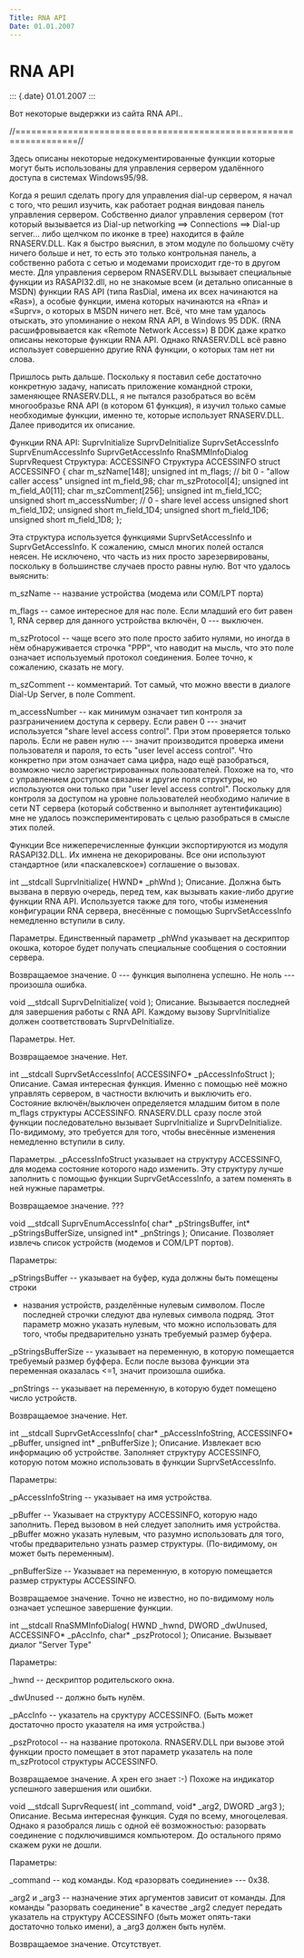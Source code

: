 ```yaml
---
Title: RNA API
Date: 01.01.2007
---
```



RNA API
=======

::: {.date}
01.01.2007
:::

Вот некоторые выдержки из сайта RNA API..

//==================================================================//

Здесь описаны некоторые недокументированные функции которые могут быть
использованы для управления сервером удалённого доступа в системах
Windows95/98.

Когда я решил сделать прогу для управления dial-up сервером, я начал с
того, что решил изучить, как работает родная виндовая панель управления
сервером. Собственно диалог управления сервером (тот который вызывается
из Dial-up networking ==\> Connections ==\> Dial-up server... либо
щелчком по иконке в трее) находится в файле RNASERV.DLL. Как я быстро
выяснил, в этом модуле по большому счёту ничего больше и нет, то есть
это только контрольная панель, а собственно работа с сетью и модемами
происходит где-то в другом месте. Для управления сервером RNASERV.DLL
вызывает специальные функции из RASAPI32.dll, но не знакомые всем (и
детально описанные в MSDN) функции RAS API (типа RasDial, имена их всех
начинаются на «Ras»), а особые функции, имена которых начинаются на
«Rna» и «Suprv», о которых в MSDN ничего нет. Всё, что мне там удалось
отыскать, это упоминание о неком RNA API, в Windows 95 DDK. (RNA
расшифровывается как «Remote Network Access») В DDK даже кратко описаны
некоторые функции RNA API. Однако RNASERV.DLL всё равно использует
совершенно другие RNA функции, о которых там нет ни слова.

Пришлось рыть дальше. Поскольку я поставил себе достаточно конкретную
задачу, написать приложение командной строки, заменяющее RNASERV.DLL, я
не пытался разобраться во всём многообразье RNA API (в котором 61
функция), я изучил только самые необходимые функции, именно те, которые
использует RNASERV.DLL. Далее приводится их описание.

Функции RNA API:
SuprvInitialize
SuprvDeInitialize
SuprvSetAccessInfo
SuprvEnumAccessInfo
SuprvGetAccessInfo
RnaSMMInfoDialog
SuprvRequest
Структура:
ACCESSINFO
Структура ACCESSINFO
struct ACCESSINFO {
char m\_szName\[148\];
unsigned int m\_flags; // bit 0 - \"allow caller access\"
unsigned int m\_field\_98;
char m\_szProtocol\[4\];
unsigned int m\_field\_A0\[11\];
char m\_szComment\[256\];
unsigned int m\_field\_1CC;
unsigned short m\_accessNumber; // 0 - share level access
unsigned short m\_field\_1D2;
unsigned short m\_field\_1D4;
unsigned short m\_field\_1D6;
unsigned short m\_field\_1D8;
};

Эта структура используется функциями SuprvSetAccessInfo и
SuprvGetAccessInfo. К сожалению, смысл многих полей остался неясен. Не
исключено, что часть из них просто зарезервированы, поскольку в
большинстве случаев просто равны нулю. Вот что удалось выяснить:

m\_szName -- название устройства (модема или COM/LPT порта)

m\_flags -- самое интересное для нас поле. Если младший его бит равен 1,
RNA сервер для данного устройства включён, 0 --- выключен.

m\_szProtocol -- чаще всего это поле просто забито нулями, но иногда в
нём обнаруживается строчка \"PPP\", что наводит на мысль, что это поле
означает используемый протокол соединения. Более точно, к сожалению,
сказать не могу.

m\_szComment -- комментарий. Тот самый, что можно ввести в диалоге
Dial-Up Server, в поле Comment.

m\_accessNumber -- как минимум означает тип контроля за разграничением
доступа к серверу. Если равен 0 --- значит используется "share level
access control". При этом проверяется только пароль. Если не равен нулю
--- значит производится проверка имени пользователя и пароля, то есть
"user level access control". Что конкретно при этом означает сама цифра,
надо ещё разобраться, возможно число зарегистрированных пользователей.
Похоже на то, что с управлением доступом связаны и другие поля
структуры, но используются они только при "user level access control".
Поскольку для контроля за доступом на уровне пользователей необходимо
наличие в сети NT сервера (который собственно и выполняет
аутентификацию) мне не удалось поэкспериментировать с целью разобраться
в смысле этих полей.

Функции
Все нижеперечисленные функции экспортируются из модуля RASAPI32.DLL. Их
имнена не декорированы. Все они используют стандартное (или
«паскалевское») соглашение о вызовах.

int \_\_stdcall SuprvInitialize( HWND\* \_phWnd );
Описание. Должна быть вызвана в первую очередь, перед тем, как вызывать
какие-либо другие функции RNA API. Используется также для того, чтобы
изменения конфигурации RNA сервера, внесённые с помощью
SuprvSetAccessInfo немедленно вступили в силу.

Параметры. Единственный параметр \_phWnd указывает на дескриптор окошка,
которое будет получать специальные сообщения о состоянии сервера.

Возвращаемое значение. 0 --- функция выполнена успешно. Не ноль ---
произошла ошибка.

void \_\_stdcall SuprvDeInitialize( void );
Описание. Вызывается последней для завершения работы с RNA API. Каждому
вызову SuprvInitialize должен соответствовать SuprvDeInitialize.

Параметры. Нет.

Возвращаемое значение. Нет.

int \_\_stdcall SuprvSetAccessInfo( ACCESSINFO\* \_pAccessInfoStruct );
Описание. Самая интересная функция. Именно с помощью неё можно управлять
сервером, в частности включить и выключить его. Состояние
включён/выключен определяется младшим битом в поле m\_flags структуры
ACCESSINFO. RNASERV.DLL сразу после этой функции последовательно
вызывает SuprvInitialize и SuprvDeInitialize. По-видимому, это требуется
для того, чтобы внесённые изменения немедленно вступили в силу.

Параметры. \_pAccessInfoStruct указывает на структуру ACCESSINFO, для
модема состояние которого надо изменить. Эту структуру лучше заполнить с
помощью функции SuprvGetAccessInfo, а затем поменять в ней нужные
параметры.

Возвращаемое значение. ???

void \_\_stdcall SuprvEnumAccessInfo( char\* \_pStringsBuffer, int\*
\_pStringsBufferSize, unsigned int\* \_pnStrings );
Описание. Позволяет извлечь список устройств (модемов и COM/LPT
портов).

Параметры:

\_pStringsBuffer -- указывает на буфер, куда должны быть помещены строки
- названия устройств, разделённые нулевым символом. После последней
строчки следуют два нулевых символа подряд. Этот параметр можно указать
нулевым, что можно использовать для того, чтобы предварительно узнать
требуемый размер буфера.

\_pStringsBufferSize -- указывает на переменную, в которую помещается
требуемый размер буффера. Если после вызова функции эта переменная
оказалась \<=1, значит произошла ошибка.

\_pnStrings -- указывает на переменную, в которую будет помещено число
устройств.

Возвращаемое значение. Нет.

int \_\_stdcall SuprvGetAccessInfo( char\* \_pAccessInfoString,
ACCESSINFO\* \_pBuffer, unsigned int\* \_pnBufferSize );
Описание. Извлекает всю информацию об устройстве. Заполняет структуру
ACCESSINFO, которую потом можно использовать в функции
SuprvSetAccessInfo.

Параметры:

\_pAccessInfoString -- указывает на имя устройства.

\_pBuffer -- Указывает на структуру ACCESSINFO, которую надо заполнить.
Перед вызовом в ней следует заполнить имя устройства. \_pBuffer можно
указать нулевым, что разумно использовать для того, чтобы предварительно
узнать размер структуры. (По-видимому, он может быть переменным).

\_pnBufferSize -- Указывает на переменную, в которую помещается размер
структуры ACCESSINFO.

Возвращаемое значение. Точно не известно, но по-видимому ноль означает
успешное завершение функции.

int \_\_stdcall RnaSMMInfoDialog( HWND \_hwnd, DWORD \_dwUnused,
ACCESSINFO\* \_pAccInfo, char\* \_pszProtocol );
Описание. Вызывает диалог \"Server Type\"

Параметры:

\_hwnd -- дескриптор родительского окна.

\_dwUnused -- должно быть нулём.

\_pAccInfo -- указатель на сруктуру ACCESSINFO. (Быть может достаточно
просто указателя на имя устройства.)

\_pszProtocol -- на название протокола. RNASERV.DLL при вызове этой
функции просто помещает в этот параметр указатель на поле m\_szProtocol
структуры ACCESSINFO.

Возвращаемое значение. А хрен его знает :-) Похоже на индикатор
успешного завершения или ошибки.

void \_\_stdcall SuprvRequest( int \_command, void\* \_arg2, DWORD
\_arg3 );
Описание. Весьма интересная функция. Судя по всему, многоцелевая. Однако
я разобрался лишь с одной её возможностью: разорвать соединение с
подключившимся компьютером. До остального прямо скажем руки не дошли.

Параметры:

\_command -- код команды. Код «разорвать соединение» --- 0x38.

\_arg2 и \_arg3 -- назначение этих аргументов зависит от команды. Для
команды \"разорвать соединение\" в качестве \_arg2 следует передать
указатель на структуру ACCESSINFO (быть может опять-таки достаточно
только имени), а \_arg3 должен быть нулём.


Возвращаемое значение. Отсутствует.


